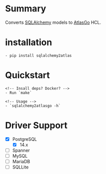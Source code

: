 # Summary
Converts [SQLAlchemy](https://www.sqlalchemy.org/) models to [AtlasGo](https://atlasgo.io/) HCL.
# installation
    - pip install sqlalchemy2atlas
# Quickstart

    <!-- Insall deps? Docker? -->
    - Run `make`

    <!-- Usage -->
    - `sqlalchemy2atlasgo -h`

# Driver Support
- [x] PostgreSQL
    - [x] 14.x
- [ ] Spanner
- [ ] MySQL
- [ ] MariaDB
- [ ] SQLLite
